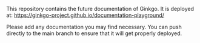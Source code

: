 This repository contains the future documentation of Ginkgo.
It is deployed at: https://ginkgo-project.github.io/documentation-playground/

Please add any documentation you may find necessary.
You can push directly to the main branch to ensure that it will get properly deployed.
